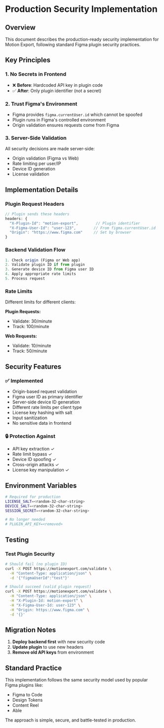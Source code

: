 # Production Security Implementation

## Overview
This document describes the production-ready security implementation for Motion Export, following standard Figma plugin security practices.

## Key Principles

### 1. No Secrets in Frontend
- ❌ **Before**: Hardcoded API key in plugin code
- ✅ **After**: Only plugin identifier (not a secret)

### 2. Trust Figma's Environment
- Figma provides `figma.currentUser.id` which cannot be spoofed
- Plugin runs in Figma's controlled environment
- Origin validation ensures requests come from Figma

### 3. Server-Side Validation
All security decisions are made server-side:
- Origin validation (Figma vs Web)
- Rate limiting per user/IP
- Device ID generation
- License validation

## Implementation Details

### Plugin Request Headers
```typescript
// Plugin sends these headers
headers: {
  "X-Plugin-Id": "motion-export",        // Plugin identifier
  "X-Figma-User-Id": "user-123",        // From figma.currentUser.id
  "Origin": "https://www.figma.com"     // Set by browser
}
```

### Backend Validation Flow
```typescript
1. Check origin (Figma or Web app)
2. Validate plugin ID if from plugin
3. Generate device ID from Figma user ID
4. Apply appropriate rate limits
5. Process request
```

### Rate Limits
Different limits for different clients:

**Plugin Requests:**
- Validate: 30/minute
- Track: 100/minute

**Web Requests:**
- Validate: 10/minute
- Track: 50/minute

## Security Features

### ✅ Implemented
- Origin-based request validation
- Figma user ID as primary identifier
- Server-side device ID generation
- Different rate limits per client type
- License key hashing with salt
- Input sanitization
- No sensitive data in frontend

### 🔒 Protection Against
- API key extraction ✓
- Rate limit bypass ✓
- Device ID spoofing ✓
- Cross-origin attacks ✓
- License key manipulation ✓

## Environment Variables

```bash
# Required for production
LICENSE_SALT=<random-32-char-string>
DEVICE_SALT=<random-32-char-string>
SESSION_SECRET=<random-32-char-string>

# No longer needed
# PLUGIN_API_KEY=<removed>
```

## Testing

### Test Plugin Security
```bash
# Should fail (no plugin ID)
curl -X POST https://motionexport.com/validate \
  -H "Content-Type: application/json" \
  -d '{"figmaUserId":"test"}'

# Should succeed (valid plugin request)
curl -X POST https://motionexport.com/validate \
  -H "Content-Type: application/json" \
  -H "X-Plugin-Id: motion-export" \
  -H "X-Figma-User-Id: user-123" \
  -H "Origin: https://www.figma.com" \
  -d '{}'
```

## Migration Notes

1. **Deploy backend first** with new security code
2. **Update plugin** to use new headers
3. **Remove old API keys** from environment

## Standard Practice
This implementation follows the same security model used by popular Figma plugins like:
- Figma to Code
- Design Tokens
- Content Reel
- Able

The approach is simple, secure, and battle-tested in production.